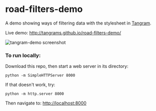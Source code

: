 # road-filters-demo

A demo showing ways of filtering data with the stylesheet in [Tangram](http://github.com/tangrams/tangram).

Live demo: http://tangrams.github.io/road-filters-demo/

![tangram-demo screenshot](https://cloud.githubusercontent.com/assets/459970/7921009/85ecfd30-0870-11e5-9206-514f966a26a6.png)

### To run locally:

Download this repo, then start a web server in its directory:

    python -m SimpleHTTPServer 8000
    
If that doesn't work, try:

    python -m http.server 8000
    
Then navigate to: [http://localhost:8000](http://localhost:8000)
